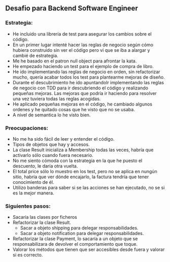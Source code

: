 ## Desafio para Backend Software Engineer

### Estrategia:
- He incluido una librería de test para asegurar los cambios sobre el código.
- En un primer lugar intenté hacer las reglas de negocio según cómo hubiera construido sin ver el código pero vi que se iba a alargar y cambié de estrategia.
- Me he basado en el patron null object para afrontar la kata.
- He empezado haciendo un test para el ejemplo de compra de libro.
- He ido implementando las reglas de negocio en orden, sin refactorizar mucho, quería acabar todos los test para plantearme mejoras de diseño.
- Durante el descubrimiento he ido apuntandoIr implementando las reglas de negocio con TDD para ir descubriendo el código y realizando pequeñas mejoras. Las mejoras que podría ir haciendo para resolver una vez tuviera todas las reglas acogidas.
- He aplicado pequeñas mejoras en el código, he cambiado algunos ordenes y he quitado cosas que he visto que no se usaba.
- A nivel de semantica lo he visto bien.

### Preocupaciones:

- No me ha sido fácil de leer y entender el código.
- Tipos de objetos que hay y accesos.
- La clase Result inicializa a Membership todas las veces, habría que activarlo sólo cuando fuera necesario.
- No me siento cómoda con la estrategia en la que he puesto el descuento, le daría otra vuelta.
- El total price sólo lo muestro en los test, pero no se aplica en nungún sitio, habría que ver dónde encajarlo, la factura tendría que tener conocimiento de él.
- Utilizo banderas para saber si se las acciones se han ejecutado, no se si es la mejor manera.


### Siguientes pasos:
- Sacaría las clases por ficheros
- Refactorizar la clase Result.
  - Sacar a objeto shipping para delegar responsabilidades.
  - Sacar a objeto notification para delegar responsabilidades.
- Refactorizar la clase Payment, lo sacaría a un objeto que se responsabilizara de devolver el comportamiento que toque.
- Valorar los métodos que tienen que ser accesibles desde fuera y valorar si es correcto.

